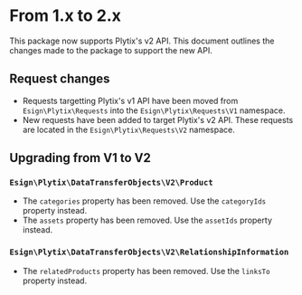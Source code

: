 # From 1.x to 2.x
This package now supports Plytix's v2 API.
This document outlines the changes made to the package to support the new API.

## Request changes
- Requests targetting Plytix's v1 API have been moved from `Esign\Plytix\Requests` into the `Esign\Plytix\Requests\V1` namespace.
- New requests have been added to target Plytix's v2 API. These requests are located in the `Esign\Plytix\Requests\V2` namespace.

## Upgrading from V1 to V2
### `Esign\Plytix\DataTransferObjects\V2\Product`
- The `categories` property has been removed. Use the `categoryIds` property instead.
- The `assets` property has been removed. Use the `assetIds` property instead.

### `Esign\Plytix\DataTransferObjects\V2\RelationshipInformation`
- The `relatedProducts` property has been removed. Use the `linksTo` property instead.
